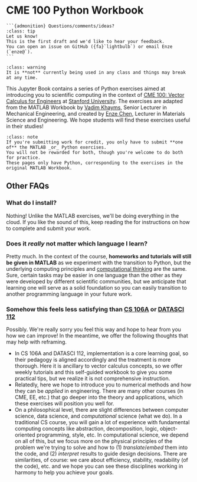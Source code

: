 # CME 100 Python Workbook 

````{margin}
```{admonition} Questions/comments/ideas?
:class: tip
Let us know!
This is the first draft and we'd like to hear your feedback.
You can open an issue on GitHub ({fa}`lightbulb`) or email Enze (`enze@`).
```
````

```{admonition} This book is a work in progress
:class: warning
It is **not** currently being used in any class and things may break at any time.
```

This Jupyter Book contains a series of Python exercises aimed at introducing you to scientific computing in the context of [CME 100: Vector Calculus for Engineers](https://explorecourses.stanford.edu/search?q=cme100+vector) at [Stanford University](https://www.stanford.edu/).
The exercises are adapted from the MATLAB Workbook by [Vadim Khayms](https://icme.stanford.edu/people/vadim-khayms), Senior Lecturer in Mechanical Engineering, and created by [Enze Chen](https://mse.stanford.edu/people/enze-chen), Lecturer in Materials Science and Engineering.
We hope students will find these exercises useful in their studies!


```{admonition} Important note for students
:class: note
If you're submitting work for credit, you only have to submit **one of** the MATLAB _or_ Python exercises.
You will not be rewarded for both, though you're welcome to do both for practice.
These pages only have Python, corresponding to the exercises in the original MATLAB Workbook.
```


## Other FAQs

### What do I install?

Nothing! Unlike the MATLAB exercises, we'll be doing everything in the cloud. 
If you like the sound of this, keep reading the [](workbook/0_usage.ipynb) for instructions on how to complete and submit your work.


### Does it _really_ not matter which language I learn?

Pretty much. 
In the context of the course, **homeworks and tutorials will still be given in MATLAB** as we experiment with the transition to Python, but the underlying computing principles and [computational thinking](https://en.wikipedia.org/wiki/Computational_thinking) are the same.
Sure, certain tasks may be easier in one language than the other as they were developed by different scientific communities, but we anticipate that learning one will serve as a solid foundation so you can easily transition to another programming language in your future work.


### Somehow this feels less satisfying than [CS 106A](https://web.stanford.edu/class/cs106a/) or [DATASCI 112](https://web.stanford.edu/class/datasci112/)

Possibly.
We're really sorry you feel this way and hope to hear from you how we can improve!
In the meantime, we offer the following thoughts that may help with reframing.
- In CS 106A and DATASCI 112, implementation is a core learning goal, so their pedagogy is aligned accordingly and the treatment is more thorough.
Here it is ancillary to vector calculus concepts, so we offer weekly tutorials and this self-guided workbook to give you some practical tips, but we realize it is not comprehensive instruction.
- Relatedly, here we hope to introduce you to numerical methods and how they can be _applied_ in engineering.
There are many other courses (in CME, EE, etc.) that go deeper into the theory and applications, which these exercises will position you well for.
- On a philosophical level, there are slight differences between computer science, data science, and _computational_ science (what we do).
In a traditional CS course, you will gain a lot of experience with fundamental computing concepts like abstraction, decomposition, logic, object-oriented programming, style, etc.
In computational science, we depend on all of this, but we focus more on the physical principles of the problem we're trying to solve and how to (1) _translate_/_embed_ them into the code, and (2) _interpret_ results to guide design decisions.
There are similarities, of course: we care about efficiency, stability, readability (of the code), etc. and we hope you can see these disciplines working in harmony to help you achieve your goals.



<!-- ## Table of contents

```{tableofcontents}
``` -->
